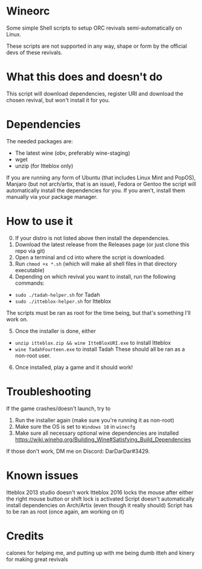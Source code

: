 # Wineorc
Some simple Shell scripts to setup ORC revivals semi-automatically on Linux.

These scripts are not supported in any way, shape or form by the official devs of these revivals.

# What this does and doesn't do
This script will download dependencies, register URI and download the chosen revival, but won't install it for you.

# Dependencies
The needed packages are:
- The latest wine (obv, preferably wine-staging)
- wget
- unzip (for Itteblox only)

If you are running any form of Ubuntu (that includes Linux Mint and PopOS), Manjaro (but not arch/artix, that is an issue), Fedora or Gentoo the script will automatically install the dependencies for you.
If you aren't, install them manually via your package manager.

# How to use it

0. If your distro is not listed above then install the dependencies.
1. Download the latest release from the Releases page (or just clone this repo via git)
2. Open a terminal and cd into where the script is downloaded.
3. Run `chmod +x *.sh` (which will make all shell files in that directory executable)
4. Depending on which revival you want to install, run the following commands:
- `sudo ./tadah-helper.sh` for Tadah
- `sudo ./itteblox-helper.sh` for Itteblox

The scripts must be ran as root for the time being, but that's something I'll work on.

5. Once the installer is done, either
- `unzip itteblox.zip && wine ItteBloxURI.exe` to install Itteblox
- `wine TadahFourteen.exe` to install Tadah
These should all be ran as a non-root user.
6. Once installed, play a game and it should work!

# Troubleshooting
If the game crashes/doesn't launch, try to
1. Run the installer again (make sure you're running it as non-root)
2. Make sure the OS is set to `Windows 10` in `winecfg`
3. Make sure all necessary optional wine dependencies are installed https://wiki.winehq.org/Building_Wine#Satisfying_Build_Dependencies

If those don't work, DM me on Discord: DarDarDar#3429.

# Known issues
Itteblox 2013 studio doesn't work
Itteblox 2016 locks the mouse after either the right mouse button or shift lock is activated
Script doesn't automatically install dependencies on Arch/Artix (even though it really should)
Script has to be ran as root (once again, am working on it)

# Credits
calones for helping me, and putting up with me being dumb
itteh and kinery for making great revivals
